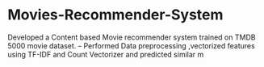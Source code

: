 # Movies-Recommender-System
Developed a Content based Movie recommender system trained on TMDB 5000 movie dataset. – Performed Data preprocessing ,vectorized features using TF-IDF and Count Vectorizer and predicted similar m
